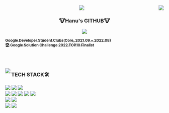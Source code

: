 <div align="center">
<img src="https://capsule-render.vercel.app/api?type=waving&color=0:2DB400,100:FFFFFF&height=150">

  <img align="right" src="https://github-readme-stats.vercel.app/api?username=hanuuuuU&show_icons=true&theme=shadow_green"/>

  ### 🐮Hanu's GITHUB🐮

<a href="https://solved.ac/han980514"><img src="http://mazassumnida.wtf/api/mini/generate_badge?boj=han980514"/>


<div align="left">
  
<sub>**Google Developer Student Clubs(Core, 2021.09 ~ 2022.08)**</sub> <br />
<sub>**🏆 Google Solution Challenge 2022 TOP10 Finalist**</sub>

<br />
</div>
</div>

<br />

<img align="left" src="https://github-readme-stats.vercel.app/api/top-langs/?username=hanuuuuU&show_icons=true&layout=compact&theme=shadow_green&langs_count=10"/></a>

<div align="left">

### TECH STACK🛠️
<img src="https://img.shields.io/badge/Flutter-02569B?style=for-the-badge&logo=flutter&logoColor=white">
        <img src="https://img.shields.io/badge/Android-3DDC84?style=for-the-badge&logo=Android&logoColor=white">
        <img src="https://img.shields.io/badge/Swift-F05138?style=for-the-badge&logo=Swift&logoColor=white">
        <br>
        <img src="https://img.shields.io/badge/Dart-0175C2?style=for-the-badge&logo=dart&logoColor=white">
        <img src="https://img.shields.io/badge/Java-007396?style=for-the-badge&logo=Java&logoColor=white">
        <img src="https://img.shields.io/badge/C-00599C?style=for-the-badge&logo=c&logoColor=white">
        <img src="https://img.shields.io/badge/C++-00599C?style=for-the-badge&logo=C%2B%2B&logoColor=white">
        <img src="https://img.shields.io/badge/Python-3776AB?style=for-the-badge&logo=Python&logoColor=white">
        <br>
        <img src="https://img.shields.io/badge/Firebase-FFCA28?style=for-the-badge&logo=Firebase&logoColor=white">
        <img src="https://img.shields.io/badge/Oracle-F80000?style=for-the-badge&logo=Oracle&logoColor=white">
        <br>
        <img src="https://img.shields.io/badge/Zeplin-fdbd39?style=for-the-badge&logo=Zeplin&logoColor=white">
        <img src="https://img.shields.io/badge/Github-181717?style=for-the-badge&logo=Github&logoColor=white">
<br />
<br />
<br />
<br />
<br />
<br /><br /><br />
</div>
